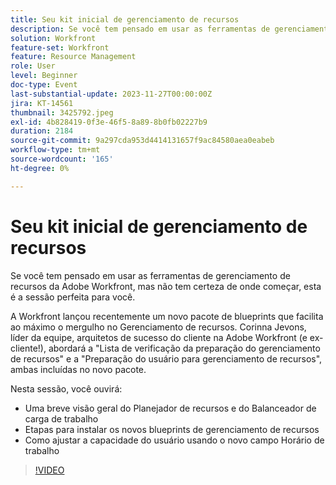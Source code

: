 ```yaml
---
title: Seu kit inicial de gerenciamento de recursos
description: Se você tem pensado em usar as ferramentas de gerenciamento de recursos da Adobe Workfront, mas não tem certeza de onde começar, esta é a sessão perfeita para você. A Workfront lançou recentemente um novo pacote de blueprints que facilita ao máximo o mergulho no Gerenciamento de recursos.
solution: Workfront
feature-set: Workfront
feature: Resource Management
role: User
level: Beginner
doc-type: Event
last-substantial-update: 2023-11-27T00:00:00Z
jira: KT-14561
thumbnail: 3425792.jpeg
exl-id: 4b828419-0f3e-46f5-8a89-8b0fb02227b9
duration: 2184
source-git-commit: 9a297cda953d4414131657f9ac84580aea0eabeb
workflow-type: tm+mt
source-wordcount: '165'
ht-degree: 0%

---
```


# Seu kit inicial de gerenciamento de recursos

Se você tem pensado em usar as ferramentas de gerenciamento de recursos da Adobe Workfront, mas não tem certeza de onde começar, esta é a sessão perfeita para você.

A Workfront lançou recentemente um novo pacote de blueprints que facilita ao máximo o mergulho no Gerenciamento de recursos. Corinna Jevons, líder da equipe, arquitetos de sucesso do cliente na Adobe Workfront (e ex-cliente!), abordará a &quot;Lista de verificação da preparação do gerenciamento de recursos&quot; e a &quot;Preparação do usuário para gerenciamento de recursos&quot;, ambas incluídas no novo pacote.

Nesta sessão, você ouvirá:

* Uma breve visão geral do Planejador de recursos e do Balanceador de carga de trabalho
* Etapas para instalar os novos blueprints de gerenciamento de recursos
* Como ajustar a capacidade do usuário usando o novo campo Horário de trabalho

>[!VIDEO](https://video.tv.adobe.com/v/3425792/?learn=on)
